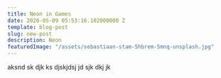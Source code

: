 ```yaml
---
title: Neon in Games
date: 2020-05-09 05:53:16.102000000 Z
template: blog-post
slug: new-post
description: Neon
featuredImage: "/assets/sebastiaan-stam-5hbrem-5mnq-unsplash.jpg"
---
```


aksnd sk djk ks djskjdsj jd sjk dkj jk